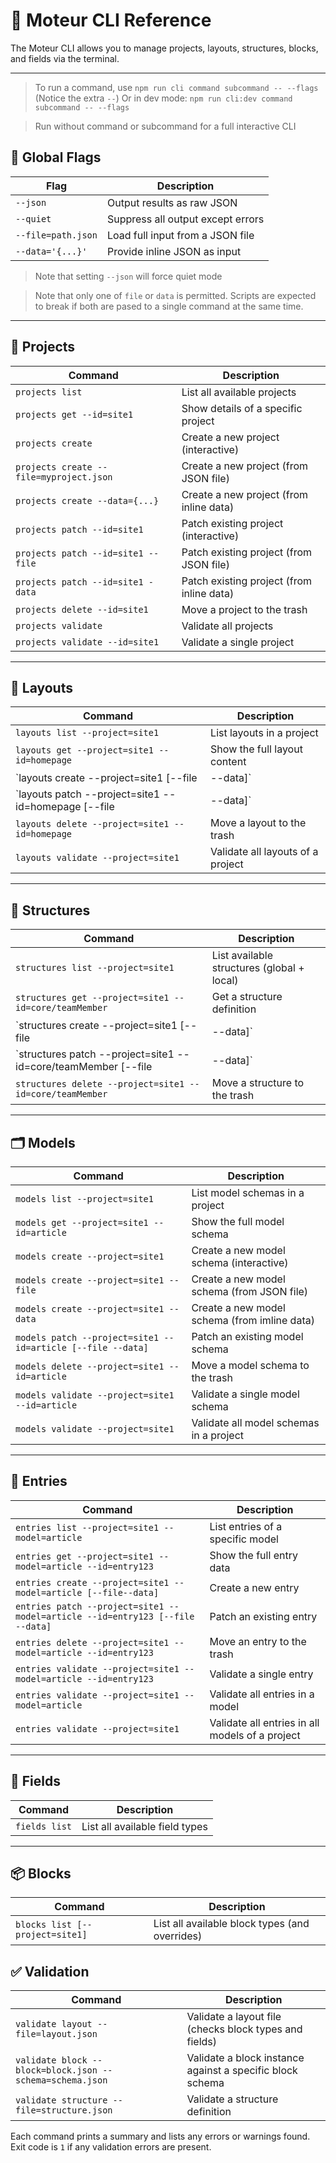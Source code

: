 # 🧭 Moteur CLI Reference

The Moteur CLI allows you to manage projects, layouts, structures, blocks, and fields via the terminal.

---

> To run a command, use `npm run cli command subcommand -- --flags` (Notice the extra `--`)
> Or in dev mode: `npm run cli:dev command subcommand -- --flags`

> Run without command or subcommand for a full interactive CLI

## 🔧 Global Flags

| Flag                | Description                                       |
|---------------------|---------------------------------------------------|
| `--json`            | Output results as raw JSON                        |
| `--quiet`           | Suppress all output except errors                 |
| `--file=path.json`  | Load full input from a JSON file                  |
| `--data='{...}'`    | Provide inline JSON as input                      |

> Note that setting `--json` will force quiet mode

> Note that only one of `file` or `data` is permitted. Scripts are expected to break if both are pased to a single command at the same time.
---


## 📁 Projects

| Command                                              | Description                                |
|------------------------------------------------------|--------------------------------------------|
| `projects list`                                      | List all available projects                |
| `projects get --id=site1`                            | Show details of a specific project         |
| `projects create`                                    | Create a new project (interactive)         |
| `projects create --file=myproject.json`              | Create a new project (from JSON file)      |
| `projects create --data={...}`                       | Create a new project (from inline data)    |
| `projects patch --id=site1`                          | Patch existing project (interactive)       |
| `projects patch --id=site1 --file`                   | Patch existing project (from JSON file)    |
| `projects patch --id=site1 -data`                    | Patch existing project (from inline data)  |
| `projects delete --id=site1`                         | Move a project to the trash                |
| `projects validate`                                  | Validate all projects                      |
| `projects validate --id=site1`                       | Validate a single project                  | 

---

## 📄 Layouts

| Command                                                      | Description                              |
|--------------------------------------------------------------|------------------------------------------|
| `layouts list --project=site1`                               | List layouts in a project                |
| `layouts get --project=site1 --id=homepage`                  | Show the full layout content             |
| `layouts create --project=site1 [--file | --data]`           | Create a new layout                      |
| `layouts patch --project=site1 --id=homepage [--file | --data]` | Patch an existing layout              |
| `layouts delete --project=site1 --id=homepage`               | Move a layout to the trash               |
| `layouts validate --project=site1`                           | Validate all layouts of a project        |

---

## 🧱 Structures

| Command                                                           | Description                                 |
|-------------------------------------------------------------------|---------------------------------------------|
| `structures list --project=site1`                                 | List available structures (global + local)  |
| `structures get --project=site1 --id=core/teamMember`             | Get a structure definition                  |
| `structures create --project=site1 [--file | --data]`             | Create a structure in a project             |
| `structures patch --project=site1 --id=core/teamMember [--file | --data]` | Patch a structure                   |
| `structures delete --project=site1 --id=core/teamMember`          | Move a structure to the trash               |

---

## 🗂️ Models

| Command                                                      | Description
|--------------------------------------------------------------|----------------------------------------------|
| `models list --project=site1`                                | List model schemas in a project              | 
| `models get --project=site1 --id=article`                    | Show the full model schema                   | 
| `models create --project=site1`                              | Create a new model schema (interactive)      |
| `models create --project=site1 --file`                       | Create a new model schema (from JSON file)   |
| `models create --project=site1 --data`                       | Create a new model schema (from imline data) | 
| `models patch --project=site1 --id=article [--file --data]`  | Patch an existing model schema               | 
| `models delete --project=site1 --id=article`                 | Move a model schema to the trash             | 
| `models validate --project=site1 --id=article`               | Validate a single model schema               | 
| `models validate --project=site1`                            | Validate all model schemas in a project      | 

---

## 📜 Entries

| Command                                                          | Description                                      |
|------------------------------------------------------------------|--------------------------------------------------|
`entries list --project=site1 --model=article`                     | List entries of a specific model                 |
`entries get --project=site1 --model=article --id=entry123`        | Show the full entry data                         |
`entries create --project=site1 --model=article [--file--data]`    | Create a new entry                               |
`entries patch --project=site1 --model=article --id=entry123 [--file --data]`  | Patch an existing entry              |
`entries delete --project=site1 --model=article --id=entry123`     | Move an entry to the trash                       |
`entries validate --project=site1 --model=article --id=entry123`   | Validate a single entry                          |
`entries validate --project=site1 --model=article`                 | Validate all entries in a model                  |
`entries validate --project=site1`                                 | Validate all entries in all models of a project  |

---

## 🧩 Fields

| Command         | Description                        |
|-----------------|------------------------------------|
| `fields list`   | List all available field types     |

---

## 📦 Blocks

| Command                      | Description                                        |
|------------------------------|----------------------------------------------------|
| `blocks list [--project=site1]` | List all available block types (and overrides)  |

## ✅ Validation

| Command                                                               | Description                                                       |
|-----------------------------------------------------------------------|-------------------------------------------------------------------|
| `validate layout --file=layout.json`                                  | Validate a layout file (checks block types and fields)            |
| `validate block --block=block.json --schema=schema.json`              | Validate a block instance against a specific block schema         |
| `validate structure --file=structure.json`                            | Validate a structure definition                                   |

Each command prints a summary and lists any errors or warnings found.  
Exit code is `1` if any validation errors are present.